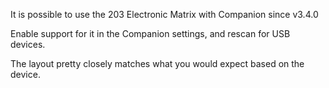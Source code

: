 It is possible to use the 203 Electronic Matrix with Companion since v3.4.0

Enable support for it in the Companion settings, and rescan for USB devices.

The layout pretty closely matches what you would expect based on the device.
